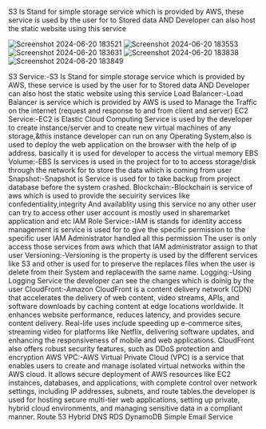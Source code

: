 S3 Is Stand for simple storage service which is provided by AWS, these service is used by the user for to Stored data AND Developer can also host the static website using this service

![Screenshot 2024-06-20 183521](https://github.com/atharva-sangale/S3-BUCKET-/assets/172970923/6216bcaa-2e6f-44ea-bd64-52a83f30493d)
![Screenshot 2024-06-20 183553](https://github.com/atharva-sangale/S3-BUCKET-/assets/172970923/149880cc-29eb-419a-a819-f404e51a1c20)
![Screenshot 2024-06-20 183631](https://github.com/atharva-sangale/S3-BUCKET-/assets/172970923/ec9cffb7-1928-4509-bd38-784e671b945b)
![Screenshot 2024-06-20 183838](https://github.com/atharva-sangale/S3-BUCKET-/assets/172970923/f2020dae-b212-49a9-b111-3e398119a9c1)
![Screenshot 2024-06-20 183849](https://github.com/atharva-sangale/S3-BUCKET-/assets/172970923/4fe2b30f-38cf-4d23-a47a-de1ca8308b3b)


S3 Service:-S3 Is Stand for simple storage service which is provided by AWS, these service is used by the user for to Stored data AND Developer can also host the static website using this service
Load Balancer:-Load Balancer is service which is provided by AWS is used to Manage the Traffic on the internet (request and response to and from client and server)
EC2 Service:-EC2 is Elastic Cloud Computing Service is used by the developer to create instance/server and to create new virtual machines of any storage,&this instance developer can run on any Operating System,also is used to deploy the web application on the browser with the help of ip address. 
basically it is used for developer to access the virtual memory
EBS Volume:-EBS Is services is used in the project for to to access storage/disk through the network for to store the data which is coming from user
Snapshot:-Snapshot is Service is used for to take backup from project database before the system crashed.
Blockchain:-Blockchain is service of aws which is used to provide the secuirity services like confedentiality,integrity And availablity using this service no any other user can try to access other user account is mostly used in sharemarket application and etc
IAM Role Service:-IAM is stands for identity access management is service is used for to give the specific permission to the specific user 
IAM Administrator handled all this permission
The user is only access those services from aws which that IAM administrator assign to that user
Versioning:-Versioning is the property is used by the different services like S3 and other is used for to preserve the replaces files when the user is delete from their System and replacewith the same name.
Logging:-Using Logging Service the developer can see the changes which is doinig by the user
CloudFront:-Amazon CloudFront is a content delivery network (CDN) that accelerates the delivery of web content, video streams, APIs, and software downloads by caching content at edge locations worldwide. It enhances website performance, reduces latency, and provides secure content delivery. Real-life uses include speeding up e-commerce sites, streaming video for platforms like Netflix, delivering software updates, and enhancing the responsiveness of mobile and web applications. CloudFront also offers robust security features, such as DDoS protection and encryption
AWS VPC:-AWS Virtual Private Cloud (VPC) is a service that enables users to create and manage isolated virtual networks within the AWS cloud. It allows secure deployment of AWS resources like EC2 instances, databases, and applications, with complete control over network settings, including IP addresses, subnets, and route tables.the developer is used for hosting secure multi-tier web applications, setting up private, hybrid cloud environments, and managing sensitive data in a compliant manner.
Route 53
Hybrid DNS
RDS
DynamoDB
Simple Email Service

